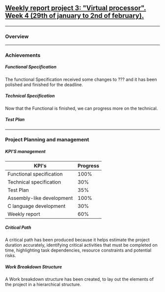 <h2><u><strong>Weekly report project 3: "Virtual processor". Week 4 (29th of january to 2nd of february).</strong></u>

--------------------------------------------
<h3>Overview</h3>


--------------------------

<h3>Achievements</h3>

<h5>Functional Specification</h5>

The functional Specification received some changes to ??? and it has been polished and finished for the deadline.

<h5>Technical Specification</h5>

Now that the Functional is finished, we can progress more on the technical. 

<h5>Test Plan</h5>

-------------------------------

<h3>Project Planning and management</h3>

<h5>KPI'S management </h5>

| KPI's   | Progress |
| -------- | ------- |
| Functional specification  | 100%   |
| Technical specification | 30%   |
| Test Plan| 35%   |
| Assembly-like development | 100%   |
| C language development | 30%  |
| Weekly report  | 60%   |

<h5>Critical Path</h5>

A critical path has been produced because it helps estimate the project duration accurately, identifying critical activities that must be completed on time, highlighting task dependencies, resource constraints and potential risks.

<h5>Work Breakdown Structure</h5>

A Work breakdown structure has been created, to lay out the elements of the project in a hierarchical structure.

